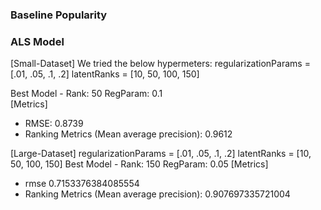 ### Baseline Popularity


### ALS Model
[Small-Dataset]
We tried the below hypermeters:
regularizationParams = [.01, .05, .1, .2]
latentRanks = [10, 50, 100, 150]

Best Model - Rank: 50  RegParam: 0.1  
[Metrics]
 - RMSE: 0.8739 
 - Ranking Metrics (Mean average precision): 0.9612

[Large-Dataset]
regularizationParams = [.01, .05, .1, .2]
latentRanks = [10, 50, 100, 150]
Best Model - Rank: 150  RegParam: 0.05
[Metrics]
 - rmse 0.7153376384085554
 - Ranking Metrics (Mean average precision): 0.907697335721004